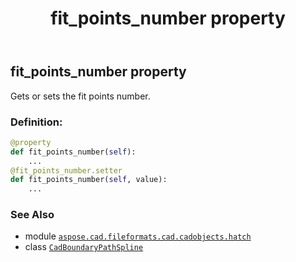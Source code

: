 ﻿---
title: fit_points_number property
second_title: Aspose.CAD for Python via .NET API References
description: 
type: docs
weight: 90
url: /python-net/aspose.cad.fileformats.cad.cadobjects.hatch/cadboundarypathspline/fit_points_number/
is_root: false
---

## fit_points_number property


Gets or sets the fit points number.
### Definition:
```python
@property
def fit_points_number(self):
    ...
@fit_points_number.setter
def fit_points_number(self, value):
    ...
```

### See Also
* module [`aspose.cad.fileformats.cad.cadobjects.hatch`](../../)
* class [`CadBoundaryPathSpline`](/cad/python-net/aspose.cad.fileformats.cad.cadobjects.hatch/cadboundarypathspline)
